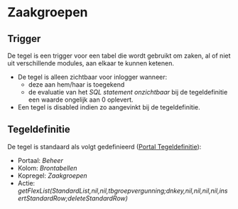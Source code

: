 # Zaakgroepen

## Trigger

De tegel is een trigger voor een tabel die wordt gebruikt om zaken, al of niet uit verschillende modules, aan elkaar te kunnen ketenen.

* De tegel is alleen zichtbaar voor inlogger wanneer:
  * deze aan hem/haar is toegekend
  * de evaluatie van het *SQL statement onzichtbaar* bij de tegeldefinitie een waarde ongelijk aan 0 oplevert.
* Een tegel is disabled indien zo aangevinkt bij de tegeldefinitie.

## Tegeldefinitie

De tegel is standaard als volgt gedefinieerd ([Portal Tegeldefinitie](/instellen_inrichten/portaldefinitie/portal_tegel.md)):

* Portaal: *Beheer*
* Kolom: *Brontabellen*
* Kopregel: *Zaakgroepen*
* Actie: *getFlexList(StandardList,nil,nil,tbgroepvergunning;dnkey,nil,nil,nil,nil,insertStandardRow;deleteStandardRow)*
